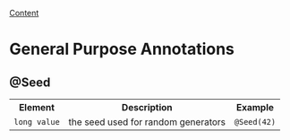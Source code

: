 [Content](./CONTENT.md)

# General Purpose Annotations

## @Seed

<table>
<tr>
<th> Element </th>
<th> Description</th>
<th>Example</th>
</tr>

<tr>
<td> <code>long value</code> </td>
<td>  the seed used for random generators</td>
<td><code>@Seed(42)</code></td>
</tr>
</table>


